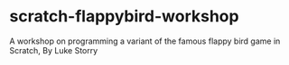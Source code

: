 # scratch-flappybird-workshop
A workshop on programming a variant of the famous flappy bird game in Scratch, By Luke Storry
